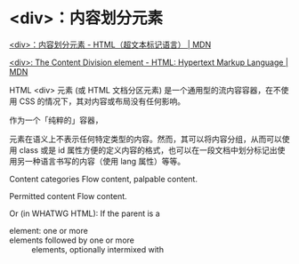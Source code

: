 # \<div>：内容划分元素

[\<div>：内容划分元素 - HTML（超文本标记语言） | MDN](https://wiki.developer.mozilla.org/zh-CN/docs/Web/HTML/Element/div)

[\<div>: The Content Division element - HTML: Hypertext Markup Language | MDN](https://developer.mozilla.org/en-US/docs/Web/HTML/Element/div)

HTML \<div> 元素 (或 HTML 文档分区元素) 是一个通用型的流内容容器，在不使用 CSS 的情况下，其对内容或布局没有任何影响。

作为一个「纯粹的」容器，<div> 元素在语义上不表示任何特定类型的内容。然而，其可以将内容分组，从而可以使用 class 或是 id 属性方便的定义内容的格式，也可以在一段文档中划分标记出使用另一种语言书写的内容（使用 lang 属性）等等。

Content categories	Flow content, palpable content.

Permitted content	Flow content.

Or (in WHATWG HTML): If the parent is a <dl> element: one or more <dt> elements followed by one or more <dd> elements, optionally intermixed with <script> and <template> elements.

Tag omission	不允许，开始标签和结束标签都不能省略。

Permitted parents	Any element that accepts flow content.

Or (in WHATWG HTML): <dl> element.

Permitted ARIA roles	Any

DOM interface	HTMLDivElement

属性 Edit 节

该元素支持所有全局属性。

注意： align 属性已废弃；不要再使用它了。你应当使用 CSS Grid 或 CSS Flexbox 来对齐、定位页面上的 <div> 元素。

使用备注 Edit 节

<div> 元素应当仅在没有任何其它语义元素（比如 <article> 或 <nav>）可用时使用。

示例 Edit 节

一个简单的例子节

<div>

<p> 这里可以是任何内容，比如 &lt;p&gt;,

&lt;table&gt;，一切由你作主！</p>

</div>

结果看起来像这样：

这里可以是任何内容，比如 <p>, <table>，一切由你作主！

实例：

样式实例节

本例使用 CSS 将样式应用于 <div>，从而创建一个阴影框。注意使用 <div> 上的 class 属性将名为「shadowbox」的样式应用于元素。

HTML

<div class="shadowbox">

  <p>Here's a very interesting note displayed in a

  lovely shadowed box.</p>

</div>

CSS

.shadowbox {

  width: 15em;

  border: 1px solid #333;

  box-shadow: 8px 8px 5px #444;

  padding: 8px 12px;

  background-image: linear-gradient(180deg, #fff, #ddd 40%, #ccc);

}

